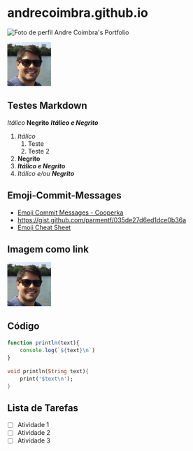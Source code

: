 # andrecoimbra.github.io
![Foto de perfil](https://moodle.ifg.edu.br/pluginfile.php/27604/user/icon/academi/f1?rev=365489)
Andre Coimbra's Portfolio


![Foto de perfil local](img/f1.jpeg)

## Testes Markdown

_Itálico_
__Negrito__
___Itálico e Negrito___

1. *Itálico*
    1. Teste
    2. Teste 2
2. **Negrito**
3. ***Itálico e Negrito***
4. *Itálico e/ou **Negrito*** 

## Emoji-Commit-Messages
* [Emoji Commit Messages - Cooperka](https://github.com/cooperka/emoji-commit-messages)
* https://gist.github.com/parmentf/035de27d6ed1dce0b36a
* [Emoji Cheat Sheet](https://www.webfx.com/tools/emoji-cheat-sheet/)

## Imagem como link
[![Foto de perfil local](img/f1.jpeg)](https://coimbra.app)


## Código 

```javascript
function println(text){
    console.log(`${text}\n`)
}
```

```dart
void println(String text){
    print('$text\n');
}
```

## Lista de Tarefas
- [ ] Atividade 1
- [ ] Atividade 2
- [ ] Atividade 3
